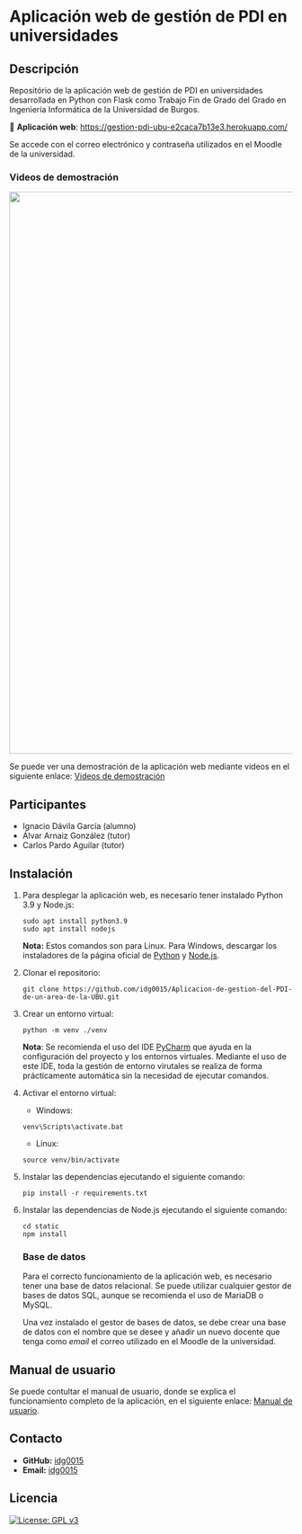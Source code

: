 # Aplicación web de gestión de PDI en universidades

## Descripción

Repositório de la aplicación web de gestión de PDI en universidades desarrollada en Python con Flask como Trabajo Fin de
Grado del Grado en Ingeniería Informática de la Universidad de Burgos.

🔗 **Aplicación web**: https://gestion-pdi-ubu-e2caca7b13e3.herokuapp.com/

Se accede con el correo electrónico y contraseña utilizados en el Moodle de la universidad.

### Videos de demostración
<p align="center">
   <a href="https://universidaddeburgos-my.sharepoint.com/:f:/g/personal/idg0015_alu_ubu_es/Er9toqMAZDBAs8awkErg9ugBD5UkHcoZ8A1UPhq1OhsgQQ?e=kgdbZL"></a>
  <img src="" width="1000"/>
</p>

Se puede ver una demostración de la aplicación web mediante videos en el siguiente enlace:
[Videos de demostración](https://universidaddeburgos-my.sharepoint.com/:f:/g/personal/idg0015_alu_ubu_es/Er9toqMAZDBAs8awkErg9ugBD5UkHcoZ8A1UPhq1OhsgQQ?e=kgdbZL)

## Participantes

* Ignacio Dávila García (alumno)
* Álvar Arnaiz González (tutor)
* Carlos Pardo Aguilar (tutor)

## Instalación

1. Para desplegar la aplicación web, es necesario tener instalado Python 3.9 y Node.js:
    ```
    sudo apt install python3.9
    sudo apt install nodejs
    ```
   **Nota:** Estos comandos son para Linux. Para Windows, descargar los instaladores de la página oficial
   de [Python](https://www.python.org/downloads/) y
   [Node.js](https://nodejs.org/es).

2. Clonar el repositorio:
    ```
    git clone https://github.com/idg0015/Aplicacion-de-gestion-del-PDI-de-un-area-de-la-UBU.git
    ```

3. Crear un entorno virtual:
    ```
    python -m venv ./venv
    ```
   **Nota**: Se recomienda el uso del IDE [PyCharm](https://www.jetbrains.com/es-es/pycharm/download/#section=windows)
   que ayuda en la configuración del proyecto y los entornos virtuales. Mediante el uso de este IDE, toda la gestión de
   entorno virutales se realiza de forma prácticamente automática sin la necesidad de ejecutar comandos.

4. Activar el entorno virtual:
   * Windows:
   ```
   venv\Scripts\activate.bat
   ```
   * Linux:
   ```
   source venv/bin/activate
   ```

5. Instalar las dependencias ejecutando el siguiente comando:
    ```
    pip install -r requirements.txt
   ```

6. Instalar las dependencias de Node.js ejecutando el siguiente comando:
    ```
    cd static
    npm install
   ```

   ### Base de datos
   Para el correcto funcionamiento de la aplicación web, es necesario tener una base de datos relacional.
   Se puede utilizar cualquier gestor de bases de datos SQL, aunque se recomienda el uso de MariaDB o MySQL.

   Una vez instalado el gestor de bases de datos, se debe crear una base de datos con el nombre que se desee y añadir un
   nuevo docente que tenga como _email_ el correo utilizado en el Moodle de la universidad.

## Manual de usuario

Se puede contultar el manual de usuario, donde se explica el funcionamiento completo de la aplicación, en el siguiente
enlace: [Manual de usuario](https://github.com/idg0015/Aplicacion-de-gestion-del-PDI-de-un-area-de-la-UBU/blob/main/src/static/manual.pdf).

## Contacto

* **GitHub:** [idg0015](https://github.com/idg0015)
* **Email:** [idg0015](mailto:idg0015@alu.ubu.es)

## Licencia

[![License: GPL v3](https://img.shields.io/badge/License-GPLv3-darkgreen.svg)](https://www.gnu.org/licenses/gpl-3.0.html)



